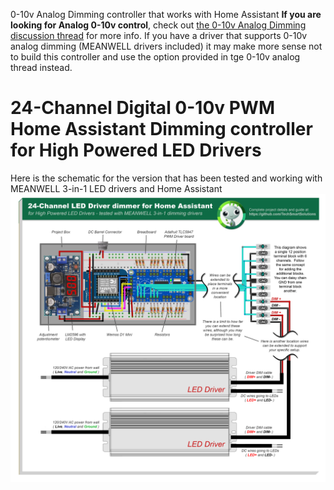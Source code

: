 0-10v Analog Dimming controller that works with Home Assistant
**If you are looking for Analog 0-10v control**, check out <a href="https://github.com/TechSmartSolutions/12-or-24-Channel-Home-Assistant-LED-Driver-dimmer-for-High-Powered-LED-Drivers/discussions/2">the 0-10v Analog Dimming discussion thread</a> for more info.  If you have a driver that supports 0-10v analog dimming (MEANWELL drivers included) it may make more sense not to build this controller and use the option provided in tge 0-10v analog thread instead.


# 24-Channel Digital 0-10v PWM Home Assistant Dimming controller for High Powered LED Drivers
Here is the schematic for the version that has been tested and working with MEANWELL 3-in-1 LED drivers and Home Assistant 
<img src="/images/24-Channel-TLC5947-based-LED-Driver-dimmer-for-Home-Assistant.png">
     
